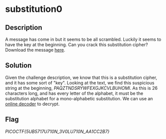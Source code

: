 # substitution0

## Description

A message has come in but it seems to be all scrambled. Luckily it seems to have the key at the beginning. Can you crack this substitution cipher?
Download the message [here](https://artifacts.picoctf.net/c/383/message.txt).

## Solution

Given the challenge description, we know that this is a substitution cipher, and it has some sort of "key". Looking at the text, we find this suspicious string at the beginning, *PAQZTNDSRYWFEXGJKCVLBUHOMI*. As this is 26 characters long, and has every letter of the alphabet, it must be the substitution alphabet for a mono-alphabetic substitution. We can use an [online decoder](https://www.dcode.fr/monoalphabetic-substitution) to decrypt.

## Flag

*PICOCTF{5UB5717U710N_3V0LU710N_AA1CC2B7}*
